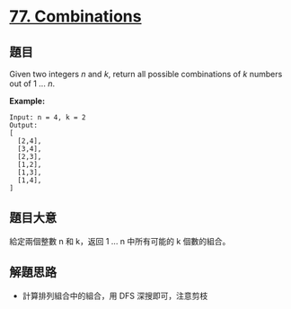 # [77. Combinations](https://leetcode.com/problems/combinations/)


## 題目

Given two integers *n* and *k*, return all possible combinations of *k* numbers out of 1 ... *n*.

**Example:**

    Input: n = 4, k = 2
    Output:
    [
      [2,4],
      [3,4],
      [2,3],
      [1,2],
      [1,3],
      [1,4],
    ]

## 題目大意

給定兩個整數 n 和 k，返回 1 ... n 中所有可能的 k 個數的組合。

## 解題思路

- 計算排列組合中的組合，用 DFS 深搜即可，注意剪枝

